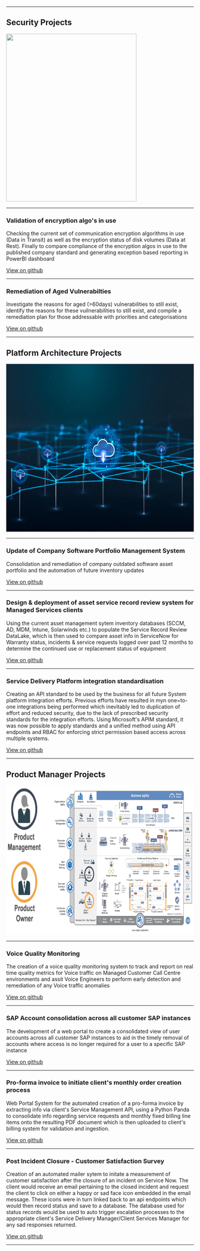

---

## Security Projects

<img src="images/cybersecurity-design.jpg?raw=true" width=350 height=450/>

---

### Validation of encryption algo's in use

Checking the current set of communication encryption algorithms in use (Data in Transit) as well as the encryption status of disk volumes (Data at Rest). Finally to compare compliance of the encryption algos in use to the published company standard and generating exception based reporting in PowerBI dashboard

[View on github](https://github.com/rengro46/encryption-algos)

---

### Remediation of Aged Vulnerabilties

Investigate the reasons for aged (>60days) vulnerabilities to still exist, identify the reasons for these vuilnerabilities to still exist, and compile a remediation plan for those addressable with priorities and categorisations

[View on github](https://github.com/rengro46/voice-quality)

---

## Platform Architecture Projects

<img src="images/platform-architecture.jpg?raw=true" width=650 height=450/>

---

### Update of Company Software Portfolio Management System

Consolidation and remediation of company outdated software asset portfolio and the automation of future inventory updates

[View on github](https://github.com/rengro46/voice-quality)

---

###  Design & deployment of asset service record review system for Managed Services clients

Using the current asset management sytem inventory databases (SCCM, AD, MDM, Intune, Solarwinds etc.) to populate the Service Record Review DataLake, which is then used to compare asset info in ServiceNow for Warranty status, incidents & service requests logged over past 12 months to determine the continued use or replacement status of equipment 

[View on github](https://github.com/rengro46/voice-quality)

---

### Service Delivery Platform integration standardisation

Creating an API standard to be used by the business for all future System platform integration efforts. Previous efforts have resulted in myn one=to-one integrations being performed which inevitably led to duplication of effort and reduced security, due to the lack of prescribed security standards for the integration efforts. Using Microsoft's APIM standard, it was now possible to apply standards and a unified method using API endpoints and RBAC for enforcing strict permission based access across multiple systems.

[View on github](https://github.com/rengro46/voice-quality)

---

## Product Manager Projects

<img src="images/product-management.png?raw=true" width=850 height=400/>

---

### Voice Quality Monitoring

The creation of a voice quality monitoring system to track and report on real time quality metrics for Voice traffic on Managed Customer Call Centre environments and assit Voice Engineers to perform early detection and remediation of any Voice traffic anomalies

[View on github](https://github.com/rengro46/voice-quality)

---

### SAP Account consolidation across all customer SAP instances

The development of a web portal to create a consolidated view of user accounts across all customer SAP instances to aid in the timely removal of accounts where access is no longer required for a user to a specific SAP instance

[View on github](https://github.com/rengro46/voice-quality)

---

### Pro-forma invoice to initiate client's monthly order creation process 

Web Portal System for the automated creation of a pro-forma invoice by extracting info via client's Service Management API, using a Python Panda to consolidate info regarding service requests and monthly fixed billing line items onto the resulting PDF document which is then uploaded to client's billing system for validation and ingestion. 

[View on github](https://github.com/rengro46/voice-quality)


---

### Post Incident Closure - Customer Satisfaction Survey

Creation of an automated mailer sytem to initate a measurement of customer satisfaction after the closure of an incident on Service Now. The client would receive an email pertaining to the closed incident and request the client to click on either a happy or sad face icon embedded in the email message. These icons were in turn linked back to an api endpoints which would then record status and save to a database. The database used for status records would be used to auto trigger escalation processes to the appropriate client's Service Delivery Manager/Client Services Manager for any sad responses returned. 

[View on github](https://github.com/rengro46/voice-quality)

---

<p style="font-size:11px"></p>
<!-- Remove above link if you don't want to attibute -->
